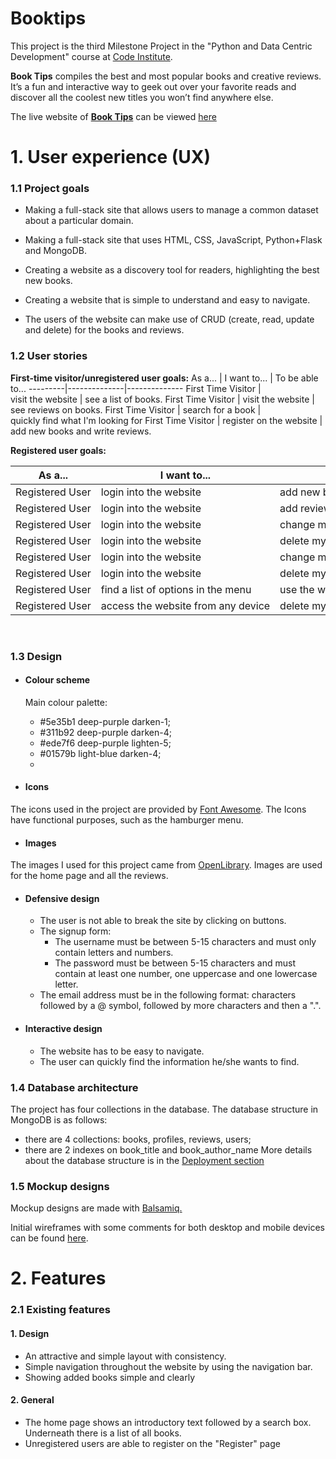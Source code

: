 # Booktips

This project is the third Milestone Project in the "Python and Data Centric Development" course at <a href="https://codeinstitute.net/" target="_blank">Code Institute</a>.

**Book Tips** compiles the best and most popular books and creative reviews.
It’s a fun and interactive way to geek out over your favorite reads and discover all the coolest new titles you won’t find anywhere else.

The live website of [**Book Tips**](https://booktips-em.herokuapp.com/) can be viewed [here](https://booktips-em.herokuapp.com/)


<span id="ux"></span>

<h1>1. User experience (UX)</h1>

<span id="ux-goals"></span>

### 1.1 Project goals 

- Making a full-stack site that allows users to manage a common dataset about a particular domain. 
- Making a full-stack site that uses HTML, CSS, JavaScript, Python+Flask and MongoDB.

- Creating a website as a discovery tool for readers, highlighting the best new books.
- Creating a website that is simple to understand and easy to navigate.
- The users of the website can make use of CRUD (create, read, update and delete) for the books and reviews. 

<span id="ux-stories"></span>

### 1.2 User stories 

**First-time visitor/unregistered user goals:**
As a... | I want to... | To be able to...
---------|--------------|--------------
First Time Visitor | visit the website | see a list of books.
First Time Visitor | visit the website | see reviews on books.
First Time Visitor | search for a book | quickly find what I'm looking for
First Time Visitor | register on the website | add new books and write reviews.
<br>

**Registered user goals:** 

As a... | I want to... | To be able to...
---------|--------------|--------------
Registered User | login into the website | add new book
Registered User | login into the website | add reviews on books
Registered User | login into the website | change my reviews on books
Registered User | login into the website | delete my reviews on books
Registered User | login into the website | change my profile (password, photo, name, email)
Registered User | login into the website | delete my accountas well as reviews and votes
Registered User | find a list of options in the menu | use the website anytime and anywhere
Registered User | access the website from any device | delete my reviews on books
<br>


<span id="ux-design"></span>

### 1.3 Design 

- #### Colour scheme 
    Main colour palette:
    - #5e35b1 deep-purple darken-1;
    - #311b92 deep-purple darken-4;
    - #ede7f6 deep-purple lighten-5;
    - #01579b light-blue darken-4;
    - 

- #### Icons
The icons used in the project are provided by [Font Awesome](https://fontawesome.com/). The Icons have functional purposes, such as the hamburger menu. 

- #### Images
The images I used for this project came from [OpenLibrary](https://openlibrary.org/). Images are used for the home page and all the reviews. 

- #### Defensive design 

    - The user is not able to break the site by clicking on buttons. 
    - The signup form: 
        - The username must be between 5-15 characters and must only contain letters and numbers. 
        - The password must be between 5-15 characters and must contain at least one number, one uppercase and one lowercase letter.
    - The email address must be in the following format: characters followed by a @ symbol, followed by more characters and then a ".".

- #### Interactive design 

  - The website has to be easy to navigate. 
  - The user can quickly find the information he/she wants to find. 


<span id="ux-architecture"></span>

### 1.4 Database architecture
The project has four collections in the database. The database structure in MongoDB is as follows: 
- there are 4 collections: books, profiles, reviews, users;
- there are 2 indexes on book_title and book_author_name
More details about the database structure is in the [Deployment section](#deployment)


<span id="ux-mockup"></span>

### 1.5 Mockup designs
Mockup designs are made with [Balsamiq.](https://www.balsamiq.com/)

Initial wireframes with some comments for both desktop and mobile devices can be found [here](https://github.com/emusat2021/Booktips/tree/main/wireframes).

<span id="features"></span>

<h1>2. Features</h1>

<span id="features-existing"></span>

### 2.1 Existing features 

#### 1. Design 
- An attractive and simple layout with consistency.
- Simple navigation throughout the website by using the navigation bar. 
- Showing added books simple and clearly

#### 2. General 
- The home page shows an introductory text followed by a search box. Underneath there is a list of all books.
- Unregistered users are able to register on the "Register" page

